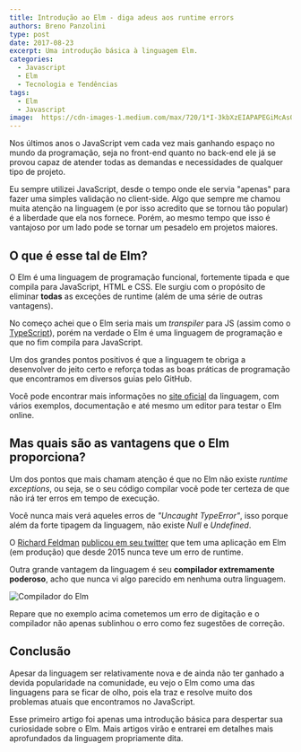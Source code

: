 ```yaml
---
title: Introdução ao Elm - diga adeus aos runtime errors
authors: Breno Panzolini
type: post
date: 2017-08-23
excerpt: Uma introdução básica à linguagem Elm.
categories:
  - Javascript
  - Elm
  - Tecnologia e Tendências
tags:
  - Elm
  - Javascript
image:  https://cdn-images-1.medium.com/max/720/1*I-3kbXzEIAPAPEGiMcAs0A.png
---
```


Nos últimos anos o JavaScript vem cada vez mais ganhando espaço no mundo da programação, seja no front-end quanto no back-end ele já se provou capaz de atender todas as demandas e necessidades de qualquer tipo de projeto.

Eu sempre utilizei JavaScript, desde o tempo onde ele servia "apenas" para fazer uma simples validação no client-side. Algo que sempre me chamou muita atenção na linguagem (e por isso acredito que se tornou tão popular) é a liberdade que ela nos fornece. Porém, ao mesmo tempo que isso é vantajoso por um lado pode se tornar um pesadelo em projetos maiores.

## O que é esse tal de Elm?

O Elm é uma linguagem de programação funcional, fortemente tipada e que compila para JavaScript, HTML e CSS. Ele surgiu com o propósito de eliminar **todas** as exceções de runtime (além de uma série de outras vantagens).

No começo achei que o Elm seria mais um *transpiler* para JS (assim como o [TypeScript][4]), porém na verdade o Elm é uma linguagem de programação e que no fim compila para JavaScript.

Um dos grandes pontos positivos é que a linguagem te obriga a desenvolver do jeito certo e reforça todas as boas práticas de programação que encontramos em diversos guias pelo GitHub.

Você pode encontrar mais informações no [site oficial][1] da linguagem, com vários exemplos, documentação e até mesmo um editor para testar o Elm online.

## Mas quais são as vantagens que o Elm proporciona?

Um dos pontos que mais chamam atenção é que no Elm não existe *runtime exceptions*, ou seja, se o seu código compilar você pode ter certeza de que não irá ter erros em tempo de execução.

Você nunca mais verá aqueles erros de *"Uncaught TypeError"*, isso porque além da forte tipagem da linguagem, não existe *Null* e *Undefined*.

O [Richard Feldman][2] [publicou em seu twitter][3] que tem uma aplicação em Elm (em produção) que desde 2015 nunca teve um erro de runtime.

Outra grande vantagem da linguagem é seu **compilador extremamente poderoso**, acho que nunca vi algo parecido em nenhuma outra linguagem.

![Compilador do Elm](https://i.imgur.com/5O0lwHl.png)

Repare que no exemplo acima cometemos um erro de digitação e o compilador não apenas sublinhou o erro como fez sugestões de correção.

## Conclusão

Apesar da linguagem ser relativamente nova e de ainda não ter ganhado a devida popularidade na comunidade, eu vejo o Elm como uma das linguagens para se ficar de olho, pois ela traz e resolve muito dos problemas atuais que encontramos no JavaScript.

Esse primeiro artigo foi apenas uma introdução básica para despertar sua curiosidade sobre o Elm. Mais artigos virão e entrarei em detalhes mais aprofundados da linguagem propriamente dita. 

[1]: https://elm-lang.org/
[2]: https://twitter.com/rtfeldman
[3]: https://twitter.com/rtfeldman/status/773185722643734528
[4]: https://www.typescriptlang.org/

